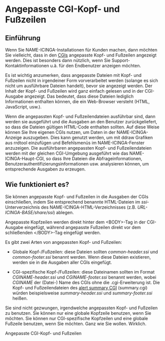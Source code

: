 Angepasste CGI-Kopf- und Fußzeilen
==================================

Einführung
----------

Wenn Sie NAME-ICINGA-Installationen für Kunden machen, dann möchten Sie
vielleicht, dass in den [CGIs](#cgis) angepasste Kopf- und Fußzeilen
angezeigt werden. Dies ist besonders dann nützlich, wenn Sie
Support-Kontaktinformationen u.ä. für den Endbenutzer anzeigen möchten.

Es ist wichtig anzumerken, dass angepasste Dateien mit Kopf- und
Fußzeilen nicht in irgendeiner Form vorverarbeitet werden (solange es
sich nicht um ausführbare Dateien handelt), bevor sie angezeigt werden.
Der Inhalt der Kopf- und Fußzeilen wird ganz einfach gelesen und in der
CGI-Ausgabe angezeigt. Das bedeutet, dass diese Dateien lediglich
Informationen enthalten können, die ein Web-Browser versteht (HTML,
JavaScript, usw.).

Wenn die angepassten Kopf- und Fußzeilendateien ausführbar sind, dann
werden sie ausgeführt und die Ausgaben an den Benutzer zurückgeliefert,
so dass die Dateien gültigen HTML-Code enthalten sollten. Auf diese
Weise können Sie Ihre eigenen CGIs nutzen, um Daten in der
NAME-ICINGA-Anzeige auszugeben. Dies kann genutzt werden, um mit ddraw
Grafiken aus rrdtool einzufügen und Befehlsmenüs im NAME-ICINGA-Fenster
anzuzeigen. Die ausführbaren angepassten Kopf- und Fußzeilendateien
werden mit der gleichen CGI-Umgebung ausgeführt wie das
NAME-ICINGA-Haupt-CGI, so dass Ihre Dateien die Abfrageinformationen,
Benutzerauthentifizierungsinformationen usw. analysieren können, um
entsprechende Ausgaben zu erzeugen.

Wie funktioniert es?
--------------------

Sie können angepasste Kopf- und Fußzeilen in die Ausgaben der CGIs
einschließen, indem Sie entsprechend benannte HTML-Dateien im
*ssi*-Unterverzeichnis des NAME-ICINGA-HTML-Verzeichnisses (z.B.
*URL-ICINGA-BASE/share/ssi*) ablegen.

Angepasste Kopfzeilen werden direkt hinter dem \<BODY\>-Tag in der
CGI-Ausgabe eingefügt, während angepasste Fußzeilen direkt vor dem
schließenden \</BODY\>-Tag eingefügt werden.

Es gibt zwei Arten von angepassten Kopf- und Fußzeilen:

-   Globale Kopf-/Fußzeilen: diese Dateien sollten *common-header.ssi*
    und *common-footer.ssi* benannt werden. Wenn diese Dateien
    existieren, werden sie in die Ausgaben aller CGIs eingefügt.

-   CGI-spezifische Kopf-/Fußzeilen: diese Dateinamen sollten im Format
    *CGINAME-header.ssi* und *CGINAME-footer.ssi* benannt werden, wobei
    *CGINAME* der (Datei-) Name des CGIs ohne die .cgi-Erweiterung ist.
    Die Kopf- und Fußzeilendateien des [alert summary
    CGI](#cgis-summary_cgi) (summary.cgi) würden beispielsweise
    *summary-header.ssi* und *summary-footer.ssi* heißen.

Sie sind nicht gezwungen, irgendwelche angepassten Kopf- und Fußzeilen
zu benutzen. Sie können nur eine globale Kopfzeile benutzen, wenn Sie
möchten. Sie können nur CGI-spezifische Kopfzeilen und eine globale
Fußzeile benutzen, wenn Sie möchten. Ganz wie Sie wollen. Wirklich.

Angepasste CGI-Kopf- und Fußzeilen
